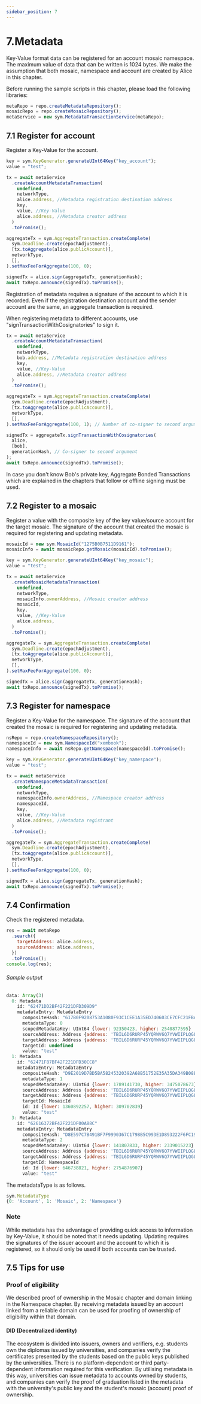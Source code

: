 ```yaml
---
sidebar_position: 7
---
```


# 7.Metadata

Key-Value format data can be registered for an account mosaic namespace. The maximum value of data that can be written is 1024 bytes.
We make the assumption that both mosaic, namespace and account are created by Alice in this chapter.

Before running the sample scripts in this chapter, please load the following libraries:

```js
metaRepo = repo.createMetadataRepository();
mosaicRepo = repo.createMosaicRepository();
metaService = new sym.MetadataTransactionService(metaRepo);
```

## 7.1 Register for account

Register a Key-Value for the account.

```js
key = sym.KeyGenerator.generateUInt64Key("key_account");
value = "test";

tx = await metaService
  .createAccountMetadataTransaction(
    undefined,
    networkType,
    alice.address, //Metadata registration destination address
    key,
    value, //Key-Value
    alice.address, //Metadata creator address
  )
  .toPromise();

aggregateTx = sym.AggregateTransaction.createComplete(
  sym.Deadline.create(epochAdjustment),
  [tx.toAggregate(alice.publicAccount)],
  networkType,
  [],
).setMaxFeeForAggregate(100, 0);

signedTx = alice.sign(aggregateTx, generationHash);
await txRepo.announce(signedTx).toPromise();
```

Registration of metadata requires a signature of the account to which it is recorded.
Even if the registration destination account and the sender account are the same, an aggregate transaction is required.

When registering metadata to different accounts, use "signTransactionWithCosignatories" to sign it.

```js
tx = await metaService
  .createAccountMetadataTransaction(
    undefined,
    networkType,
    bob.address, //Metadata registration destination address
    key,
    value, //Key-Value
    alice.address, //Metadata creator address
  )
  .toPromise();

aggregateTx = sym.AggregateTransaction.createComplete(
  sym.Deadline.create(epochAdjustment),
  [tx.toAggregate(alice.publicAccount)],
  networkType,
  [],
).setMaxFeeForAggregate(100, 1); // Number of co-signer to second argument: 1

signedTx = aggregateTx.signTransactionWithCosignatories(
  alice,
  [bob],
  generationHash, // Co-signer to second argument
);
await txRepo.announce(signedTx).toPromise();
```

In case you don't know Bob's private key, Aggregate Bonded Transactions which are explained in the chapters that follow or offline signing must be used.

## 7.2 Register to a mosaic

Register a value with the composite key of the key value/source account for the target mosaic.
The signature of the account that created the mosaic is required for registering and updating metadata.

```js
mosaicId = new sym.MosaicId("1275B0B7511D9161");
mosaicInfo = await mosaicRepo.getMosaic(mosaicId).toPromise();

key = sym.KeyGenerator.generateUInt64Key("key_mosaic");
value = "test";

tx = await metaService
  .createMosaicMetadataTransaction(
    undefined,
    networkType,
    mosaicInfo.ownerAddress, //Mosaic creator address
    mosaicId,
    key,
    value, //Key-Value
    alice.address,
  )
  .toPromise();

aggregateTx = sym.AggregateTransaction.createComplete(
  sym.Deadline.create(epochAdjustment),
  [tx.toAggregate(alice.publicAccount)],
  networkType,
  [],
).setMaxFeeForAggregate(100, 0);

signedTx = alice.sign(aggregateTx, generationHash);
await txRepo.announce(signedTx).toPromise();
```

## 7.3 Register for namespace

Register a Key-Value for the namespace.
The signature of the account that created the mosaic is required for registering and updating metadata.

```js
nsRepo = repo.createNamespaceRepository();
namespaceId = new sym.NamespaceId("xembook");
namespaceInfo = await nsRepo.getNamespace(namespaceId).toPromise();

key = sym.KeyGenerator.generateUInt64Key("key_namespace");
value = "test";

tx = await metaService
  .createNamespaceMetadataTransaction(
    undefined,
    networkType,
    namespaceInfo.ownerAddress, //Namespace creator address
    namespaceId,
    key,
    value, //Key-Value
    alice.address, //Metadata registrant
  )
  .toPromise();

aggregateTx = sym.AggregateTransaction.createComplete(
  sym.Deadline.create(epochAdjustment),
  [tx.toAggregate(alice.publicAccount)],
  networkType,
  [],
).setMaxFeeForAggregate(100, 0);

signedTx = alice.sign(aggregateTx, generationHash);
await txRepo.announce(signedTx).toPromise();
```

## 7.4 Confirmation

Check the registered metadata.

```js
res = await metaRepo
  .search({
    targetAddress: alice.address,
    sourceAddress: alice.address,
  })
  .toPromise();
console.log(res);
```

###### Sample output

```js
data: Array(3)
  0: Metadata
    id: "62471DD2BF42F221DFD309D9"
    metadataEntry: MetadataEntry
      compositeHash: "617B0F9208753A1080F93C1CEE1A35ED740603CE7CFC21FBAE3859B7707A9063"
      metadataType: 0
      scopedMetadataKey: UInt64 {lower: 92350423, higher: 2540877595}
      sourceAddress: Address {address: 'TBIL6D6RURP45YQRWV6Q7YVWIIPLQGLZQFHWFEQ', networkType: 152}
      targetAddress: Address {address: 'TBIL6D6RURP45YQRWV6Q7YVWIIPLQGLZQFHWFEQ', networkType: 152}
      targetId: undefined
      value: "test"
  1: Metadata
    id: "62471F87BF42F221DFD30CC8"
    metadataEntry: MetadataEntry
      compositeHash: "D9E2019D7BD5BA58245320392A68B51752E35A35DA349B08E141DCE99AC3655A"
      metadataType: 1
      scopedMetadataKey: UInt64 {lower: 1789141730, higher: 3475078673}
      sourceAddress: Address {address: 'TBIL6D6RURP45YQRWV6Q7YVWIIPLQGLZQFHWFEQ', networkType: 152}
      targetAddress: Address {address: 'TBIL6D6RURP45YQRWV6Q7YVWIIPLQGLZQFHWFEQ', networkType: 152}
      targetId: MosaicId
      id: Id {lower: 1360892257, higher: 309702839}
      value: "test"
  3: Metadata
    id: "62616372BF42F221DF00A88C"
    metadataEntry: MetadataEntry
      compositeHash: "D8E597C7B491BF7F9990367C1798B5C993E1D893222F6FC199F98915339D92D5"
      metadataType: 2
      scopedMetadataKey: UInt64 {lower: 141807833, higher: 2339015223}
      sourceAddress: Address {address: 'TBIL6D6RURP45YQRWV6Q7YVWIIPLQGLZQFHWFEQ', networkType: 152}
      targetAddress: Address {address: 'TBIL6D6RURP45YQRWV6Q7YVWIIPLQGLZQFHWFEQ', networkType: 152}
      targetId: NamespaceId
      id: Id {lower: 646738821, higher: 2754876907}
      value: "test"
```

The metadataType is as follows.

```js
sym.MetadataType
{0: 'Account', 1: 'Mosaic', 2: 'Namespace'}
```

### Note

While metadata has the advantage of providing quick access to information by Key-Value, it should be noted that it needs updating.
Updating requires the signatures of the issuer account and the account to which it is registered, so it should only be used if both accounts can be trusted.

## 7.5 Tips for use

### Proof of eligibility

We described proof of ownership in the Mosaic chapter and domain linking in the Namespace chapter.
By receiving metadata issued by an account linked from a reliable domain can be used for proofing of ownership of eligibility within that domain.

#### DID (Decentralized identity)

The ecosystem is divided into issuers, owners and verifiers, e.g. students own the diplomas issued by universities, and companies verify the certificates presented by the students based on the public keys published by the universities.
There is no platform-dependent or third party-dependent information required for this verification.
By utilising metadata in this way, universities can issue metadata to accounts owned by students, and companies can verify the proof of graduation listed in the metadata with the university's public key and the student's mosaic (account) proof of ownership.
